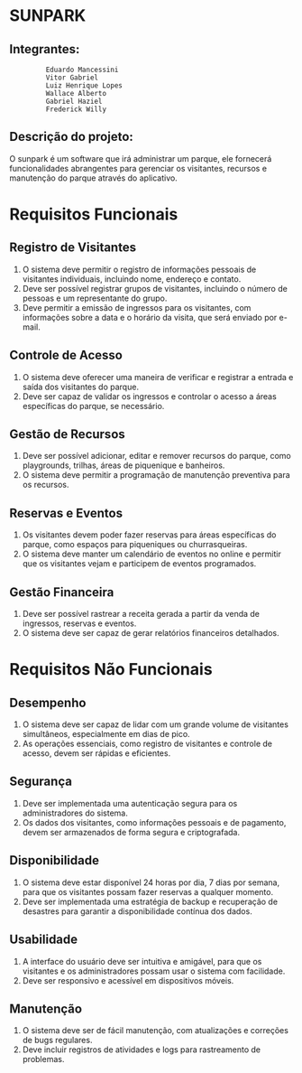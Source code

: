 # SUNPARK
## Integrantes: 
             Eduardo Mancessini
             Vitor Gabriel
             Luiz Henrique Lopes
             Wallace Alberto
             Gabriel Haziel
             Frederick Willy
## Descrição do projeto: 
O sunpark é um software que irá administrar um parque, ele fornecerá funcionalidades abrangentes para gerenciar os visitantes, recursos e manutenção do parque através do aplicativo.

# Requisitos Funcionais
## Registro de Visitantes
1. O sistema deve permitir o registro de informações pessoais de visitantes individuais, incluindo nome, endereço e contato.
2. Deve ser possível registrar grupos de visitantes, incluindo o número de pessoas e um representante do grupo.
3. Deve permitir a emissão de ingressos para os visitantes, com informações sobre a data e o horário da visita, que será enviado por e-mail.

## Controle de Acesso
1. O sistema deve oferecer uma maneira de verificar e registrar a entrada e saída dos visitantes do parque.
2. Deve ser capaz de validar os ingressos e controlar o acesso a áreas específicas do parque, se necessário.

## Gestão de Recursos
1. Deve ser possível adicionar, editar e remover recursos do parque, como playgrounds, trilhas, áreas de piquenique e banheiros.
2. O sistema deve permitir a programação de manutenção preventiva para os recursos.

## Reservas e Eventos
1. Os visitantes devem poder fazer reservas para áreas específicas do parque, como espaços para piqueniques ou churrasqueiras.
2. O sistema deve manter um calendário de eventos no online e permitir que os visitantes vejam e participem de eventos programados.

## Gestão Financeira
1. Deve ser possível rastrear a receita gerada a partir da venda de ingressos, reservas e eventos.
2. O sistema deve ser capaz de gerar relatórios financeiros detalhados.

# Requisitos Não Funcionais
## Desempenho
1. O sistema deve ser capaz de lidar com um grande volume de visitantes simultâneos, especialmente em dias de pico.
2. As operações essenciais, como registro de visitantes e controle de acesso, devem ser rápidas e eficientes.

## Segurança
1. Deve ser implementada uma autenticação segura para os administradores do sistema.
2. Os dados dos visitantes, como informações pessoais e de pagamento, devem ser armazenados de forma segura e criptografada.

## Disponibilidade
1. O sistema deve estar disponível 24 horas por dia, 7 dias por semana, para que os visitantes possam fazer reservas a qualquer momento.
2. Deve ser implementada uma estratégia de backup e recuperação de desastres para garantir a disponibilidade contínua dos dados.

## Usabilidade
1. A interface do usuário deve ser intuitiva e amigável, para que os visitantes e os administradores possam usar o sistema com facilidade.
2. Deve ser responsivo e acessível em dispositivos móveis.

## Manutenção
1. O sistema deve ser de fácil manutenção, com atualizações e correções de bugs regulares.
2. Deve incluir registros de atividades e logs para rastreamento de problemas.
